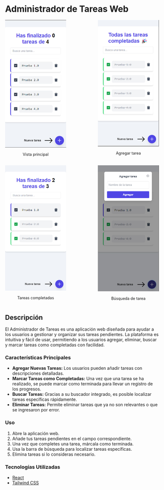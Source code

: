 # Administrador de Tareas Web

<div style="display: flex; flex-direction: row; justify-content: space-between; margin-bottom: 15px;">
    <div>
        <img src="./imgsProject/exampleOne.jpg" alt="Imagen 1" width="200"/>
        <p style="text-align: center; font-size: 0.9em;">Vista principal</p>
    </div>
    <div>
        <img src="./imgsProject/ExampleTwo.jpg" alt="Imagen 2" width="200"/>
        <p style="text-align: center; font-size: 0.9em;">Agregar tarea</p>
    </div>
</div>

<div style="display: flex; flex-direction: row; justify-content: space-between; margin-bottom: 15px;">
    <div>
        <img src="./imgsProject/ExampleTreh.jpg" alt="Imagen 3" width="200"/>
        <p style="text-align: center; font-size: 0.9em;">Tareas completadas</p>
    </div>
    <div>
        <img src="./imgsProject/ExampleFour.jpg" alt="Imagen 4" width="200"/>
        <p style="text-align: center; font-size: 0.9em;">Búsqueda de tarea</p>
    </div>
</div>

## Descripción

El Administrador de Tareas es una aplicación web diseñada para ayudar a los usuarios a gestionar y organizar sus tareas pendientes. La plataforma es intuitiva y fácil de usar, permitiendo a los usuarios agregar, eliminar, buscar y marcar tareas como completadas con facilidad.

### Características Principales

- **Agregar Nuevas Tareas:** Los usuarios pueden añadir tareas con descripciones detalladas.
- **Marcar Tareas como Completadas:** Una vez que una tarea se ha realizado, se puede marcar como terminada para llevar un registro de los progresos.
- **Buscar Tareas:** Gracias a su buscador integrado, es posible localizar tareas específicas rápidamente.
- **Eliminar Tareas:** Permite eliminar tareas que ya no son relevantes o que se ingresaron por error.

### Uso

1. Abre la aplicación web.
2. Añade tus tareas pendientes en el campo correspondiente.
3. Una vez que completes una tarea, márcala como terminada.
4. Usa la barra de búsqueda para localizar tareas específicas.
5. Elimina tareas si lo consideras necesario.

### Tecnologías Utilizadas

- [React](https://reactjs.org/)
- [Tailwind CSS](https://tailwindcss.com/)
